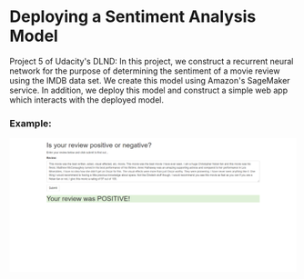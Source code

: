 # Deploying a Sentiment Analysis Model

Project 5 of Udacity's DLND: In this project, we construct a recurrent neural network for the purpose of determining the sentiment of a movie review using the IMDB data set. We create this model using Amazon's SageMaker service. In addition, we deploy this model and construct a simple web app which interacts with the deployed model.

### Example:

<img src="images/sentiment_analysis_webapp.png">
